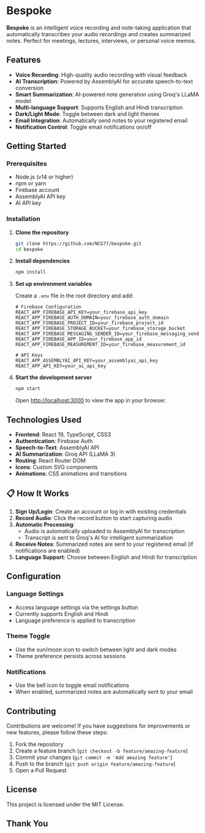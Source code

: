 # Bespoke

**Bespoke** is an intelligent voice recording and note-taking application that automatically transcribes your audio recordings and creates summarized notes. Perfect for meetings, lectures, interviews, or personal voice memos.

## Features

- **Voice Recording**: High-quality audio recording with visual feedback
- **AI Transcription**: Powered by AssemblyAI for accurate speech-to-text conversion
- **Smart Summarization**: AI-powered note generation using Groq's LLaMA model
- **Multi-language Support**: Supports English and Hindi transcription
- **Dark/Light Mode**: Toggle between dark and light themes
- **Email Integration**: Automatically send notes to your registered email
- **Notification Control**: Toggle email notifications on/off

## Getting Started

### Prerequisites

- Node.js (v14 or higher)
- npm or yarn
- Firebase account
- AssemblyAI API key
- AI API key

### Installation

1. **Clone the repository**
   ```bash
   git clone https://github.com/NCG77/bespoke.git
   cd bespoke
   ```

2. **Install dependencies**
   ```bash
   npm install
   ```

3. **Set up environment variables**
   
   Create a `.env` file in the root directory and add:
   ```env
   # Firebase Configuration
   REACT_APP_FIREBASE_API_KEY=your_firebase_api_key
   REACT_APP_FIREBASE_AUTH_DOMAIN=your_firebase_auth_domain
   REACT_APP_FIREBASE_PROJECT_ID=your_firebase_project_id
   REACT_APP_FIREBASE_STORAGE_BUCKET=your_firebase_storage_bucket
   REACT_APP_FIREBASE_MESSAGING_SENDER_ID=your_firebase_messaging_sender_id
   REACT_APP_FIREBASE_APP_ID=your_firebase_app_id
   REACT_APP_FIREBASE_MEASUREMENT_ID=your_firebase_measurement_id

   # API Keys
   REACT_APP_ASSEMBLYAI_API_KEY=your_assemblyai_api_key
   REACT_APP_API_KEY=your_ai_api_key
   ```

4. **Start the development server**
   ```bash
   npm start
   ```

   Open [http://localhost:3000](http://localhost:3000) to view the app in your browser.

## Technologies Used

- **Frontend**: React 19, TypeScript, CSS3
- **Authentication**: Firebase Auth
- **Speech-to-Text**: AssemblyAI API
- **AI Summarization**: Groq API (LLaMA 3)
- **Routing**: React Router DOM
- **Icons**: Custom SVG components
- **Animations**: CSS animations and transitions

## 📋 How It Works

1. **Sign Up/Login**: Create an account or log in with existing credentials
2. **Record Audio**: Click the record button to start capturing audio
3. **Automatic Processing**: 
   - Audio is automatically uploaded to AssemblyAI for transcription
   - Transcript is sent to Groq's AI for intelligent summarization
4. **Receive Notes**: Summarized notes are sent to your registered email (if notifications are enabled)
5. **Language Support**: Choose between English and Hindi for transcription

## Configuration

### Language Settings
- Access language settings via the settings button
- Currently supports English and Hindi
- Language preference is applied to transcription

### Theme Toggle
- Use the sun/moon icon to switch between light and dark modes
- Theme preference persists across sessions

### Notifications
- Use the bell icon to toggle email notifications
- When enabled, summarized notes are automatically sent to your email

## Contributing

Contributions are welcome! If you have suggestions for improvements or new features, please follow these steps:

1. Fork the repository
2. Create a feature branch (`git checkout -b feature/amazing-feature`)
3. Commit your changes (`git commit -m 'Add amazing feature'`)
4. Push to the branch (`git push origin feature/amazing-feature`)
5. Open a Pull Request

## License

This project is licensed under the MIT License.

## Thank You

